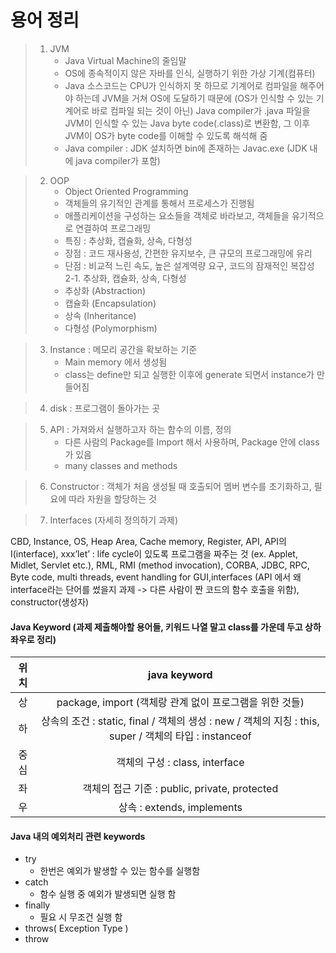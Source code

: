 # 용어 정리

> 1. JVM
>     - Java Virtual Machine의 줄임말
>     - OS에 종속적이지 않은 자바를 인식, 실행하기 위한 가상 기계(컴퓨터)
>     - Java 소스코드는 CPU가 인식하지 못 하므로 기계어로 컴파일을 해주어야 하는데 JVM을 거쳐 OS에 도달하기 때문에 (OS가 인식할 수 있는 기계어로 바로 컴파일 되는 것이 아닌) Java compiler가 .java 파일을 JVM이 인식할 수 있는 Java byte code(.class)로 변환함, 그 이후 JVM이 OS가 byte code를 이해할 수 있도록 해석해 줌
>     - Java compiler : JDK 설치하면 bin에 존재하는 Javac.exe (JDK 내에 java compiler가 포함)

> 2. OOP
>     - Object Oriented Programming
>     - 객체들의 유기적인 관계를 통해서 프로세스가 진행됨
>     - 애플리케이션을 구성하는 요소들을 객체로 바라보고, 객체들을 유기적으로 연결하여 프로그래밍
>     - 특징 : 추상화, 캡슐화, 상속, 다형성
>     - 장점 : 코드 재사용성, 간편한 유지보수, 큰 규모의 프로그래밍에 유리
>     - 단점 : 비교적 느린 속도, 높은 설계역량 요구, 코드의 잠재적인 복잡성  
>       2-1. 추상화, 캡슐화, 상속, 다형성
>     - 추상화 (Abstraction)
>     - 캡슐화 (Encapsulation)
>     - 상속 (Inheritance)
>     - 다형성 (Polymorphism)

> 3.  Instance : 메모리 공간을 확보하는 기준
>     -   Main memory 에서 생성됨
>     -   class는 define만 되고 실행한 이후에 generate 되면서 instance가 만들어짐

> 4.  disk : 프로그램이 돌아가는 곳

> 5.  API : 가져와서 실행하고자 하는 함수의 이름, 정의
>     -   다른 사람의 Package를 Import 해서 사용하며, Package 안에 class가 있음
>     -   many classes and methods

> 6. Constructor : 객체가 처음 생성될 때 호출되어 멤버 변수를 초기화하고, 필요에 따라 자원을 할당하는 것

> 7. Interfaces (자세히 정의하기 과제)

CBD, Instance, OS, Heap Area, Cache memory, Register, API, API의 I(interface), xxx’let’ : life cycle이 있도록 프로그램을 짜주는 것 (ex. Applet, Midlet, Servlet etc.), RML, RMI (method invocation), CORBA, JDBC, RPC, Byte code, multi threads, event handling for GUI,interfaces (API 에서 왜 interface라는 단어를 썼을지 과제 -> 다른 사람이 짠 코드의 함수 호출을 위함), constructor(생성자)

#### Java Keyword (과제 제출해야할 용어들, 키워드 나열 말고 class를 가운데 두고 상하좌우로 정리)

| 위치 |                                              java keyword                                              |
| :--: | :----------------------------------------------------------------------------------------------------: |
|  상  |                        package, import (객체랑 관계 없이 프로그램을 위한 것들)                         |
|  하  | 상속의 조건 : static, final / 객체의 생성 : new / 객체의 지칭 : this, super / 객체의 타입 : instanceof |
| 중심 |                                     객체의 구성 : class, interface                                     |
|  좌  |                             객체의 접근 기준 : public, private, protected                              |
|  우  |                                       상속 : extends, implements                                       |

#### Java 내의 예외처리 관련 keywords

-   try
    -   한번은 예외가 발생할 수 있는 함수를 실행함
-   catch
    -   함수 실행 중 예외가 발생되면 실행 함
-   finally
    -   필요 시 무조건 실행 함
-   throws( Exception Type )
-   throw
